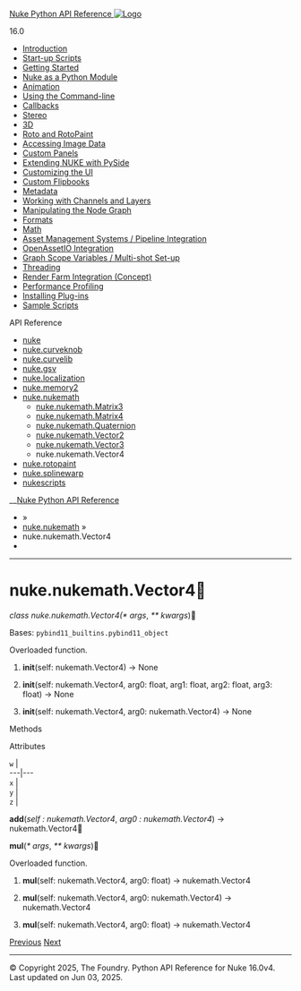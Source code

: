 [ Nuke Python API Reference ![Logo](../_static/NukeApp128.png) ](../index.html)

16.0 

  * [Introduction](../intro.html)
  * [Start-up Scripts](../startup.html)
  * [Getting Started](../basics.html)
  * [Nuke as a Python Module](../nuke_as_python_module.html)
  * [Animation](../animation.html)
  * [Using the Command-line](../command_line.html)
  * [Callbacks](../callbacks.html)
  * [Stereo](../stereo.html)
  * [3D](../3D.html)
  * [Roto and RotoPaint](../rotopaint.html)
  * [Accessing Image Data](../image_data.html)
  * [Custom Panels](../custom_panels.html)
  * [Extending NUKE with PySide](../custom_panels.html#extending-nuke-with-pyside)
  * [Customizing the UI](../custom_ui.html)
  * [Custom Flipbooks](../flipbook.html)
  * [Metadata](../metadata.html)
  * [Working with Channels and Layers](../channels.html)
  * [Manipulating the Node Graph](../dag.html)
  * [Formats](../formats.html)
  * [Math](../math.html)
  * [Asset Management Systems / Pipeline Integration](../asset.html)
  * [OpenAssetIO Integration](../openassetio.html)
  * [Graph Scope Variables / Multi-shot Set-up](../gsv.html)
  * [Threading](../threading.html)
  * [Render Farm Integration (Concept)](../render_farm.html)
  * [Performance Profiling](../performance.html)
  * [Installing Plug-ins](../installing_plugins.html)
  * [Sample Scripts](../samples.html)



API Reference

  * [nuke](nuke.html)
  * [nuke.curveknob](nuke.curveknob.html)
  * [nuke.curvelib](nuke.curvelib.html)
  * [nuke.gsv](nuke.gsv.html)
  * [nuke.localization](nuke.localization.html)
  * [nuke.memory2](nuke.memory2.html)
  * [nuke.nukemath](nuke.nukemath.html)
    * [nuke.nukemath.Matrix3](nuke.nukemath.Matrix3.html)
    * [nuke.nukemath.Matrix4](nuke.nukemath.Matrix4.html)
    * [nuke.nukemath.Quaternion](nuke.nukemath.Quaternion.html)
    * [nuke.nukemath.Vector2](nuke.nukemath.Vector2.html)
    * [nuke.nukemath.Vector3](nuke.nukemath.Vector3.html)
    * nuke.nukemath.Vector4
  * [nuke.rotopaint](nuke.rotopaint.html)
  * [nuke.splinewarp](nuke.splinewarp.html)
  * [nukescripts](nukescripts.html)



__[Nuke Python API Reference](../index.html)

  * [](../index.html) »
  * [nuke.nukemath](nuke.nukemath.html) »
  * nuke.nukemath.Vector4
  * 


* * *

# nuke.nukemath.Vector4

_class _nuke.nukemath.Vector4(_* args_, _** kwargs_)
    

Bases: `pybind11_builtins.pybind11_object`

Overloaded function.

  1. __init__(self: nukemath.Vector4) -> None

  2. __init__(self: nukemath.Vector4, arg0: float, arg1: float, arg2: float, arg3: float) -> None

  3. __init__(self: nukemath.Vector4, arg0: nukemath.Vector4) -> None




Methods

Attributes

`w` |   
---|---  
`x` |   
`y` |   
`z` |   
  
__add__(_self : nukemath.Vector4_, _arg0 : nukemath.Vector4_) → nukemath.Vector4
    

__mul__(_* args_, _** kwargs_)
    

Overloaded function.

  1. __mul__(self: nukemath.Vector4, arg0: float) -> nukemath.Vector4

  2. __mul__(self: nukemath.Vector4, arg0: nukemath.Vector4) -> nukemath.Vector4

  3. __mul__(self: nukemath.Vector4, arg0: float) -> nukemath.Vector4




[ Previous](nuke.nukemath.Vector3.html "nuke.nukemath.Vector3") [Next ](nuke.rotopaint.html "nuke.rotopaint")

* * *

© Copyright 2025, The Foundry. Python API Reference for Nuke 16.0v4. Last updated on Jun 03, 2025. 
